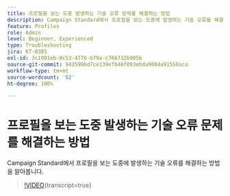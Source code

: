 ```yaml
---
title: 프로필을 보는 도중 발생하는 기술 오류 문제를 해결하는 방법
description: Campaign Standard에서 프로필을 보는 도중에 발생하는 기술 오류를 해결하는 방법을 알아봅니다.
feature: Profiles
role: Admin
level: Beginner, Experienced
type: Troubleshooting
jira: KT-8385
exl-id: 3c1901eb-8c53-4776-b79a-c76b732b905b
source-git-commit: 943599bd7ce139ef846f093ebda9084a91550aca
workflow-type: tm+mt
source-wordcount: '52'
ht-degree: 100%

---
```


# 프로필을 보는 도중 발생하는 기술 오류 문제를 해결하는 방법

Campaign Standard에서 프로필을 보는 도중에 발생하는 기술 오류를 해결하는 방법을 알아봅니다.

>[!VIDEO](https://video.tv.adobe.com/v/335890?learn=on){transcript=true}
